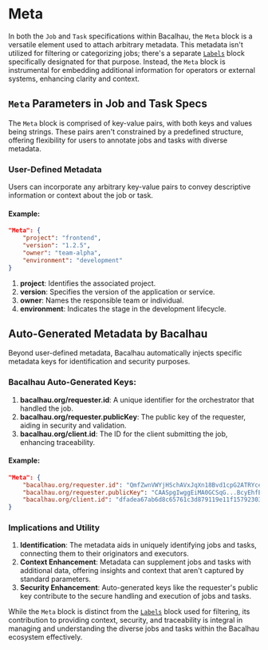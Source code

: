 # Meta

In both the `Job` and `Task` specifications within Bacalhau, the `Meta` block is a versatile element used to attach arbitrary metadata. This metadata isn't utilized for filtering or categorizing jobs; there's a separate [`Labels`](label.md) block specifically designated for that purpose. Instead, the `Meta` block is instrumental for embedding additional information for operators or external systems, enhancing clarity and context.

## `Meta` Parameters in Job and Task Specs

The `Meta` block is comprised of key-value pairs, with both keys and values being strings. These pairs aren't constrained by a predefined structure, offering flexibility for users to annotate jobs and tasks with diverse metadata.

### User-Defined Metadata

Users can incorporate any arbitrary key-value pairs to convey descriptive information or context about the job or task.

#### Example:

```json
"Meta": {
    "project": "frontend",
    "version": "1.2.5",
    "owner": "team-alpha",
    "environment": "development"
}
```

1. **project**: Identifies the associated project.
2. **version**: Specifies the version of the application or service.
3. **owner**: Names the responsible team or individual.
4. **environment**: Indicates the stage in the development lifecycle.

## Auto-Generated Metadata by Bacalhau

Beyond user-defined metadata, Bacalhau automatically injects specific metadata keys for identification and security purposes.

### Bacalhau Auto-Generated Keys:

1. **bacalhau.org/requester.id**: A unique identifier for the orchestrator that handled the job.
2. **bacalhau.org/requester.publicKey**: The public key of the requester, aiding in security and validation.
3. **bacalhau.org/client.id**: The ID for the client submitting the job, enhancing traceability.

#### Example:

```json
"Meta": {
    "bacalhau.org/requester.id": "QmfZwnVWYjHSchAVxJqXn18Bvd1cpG2ATRYceBBvUGZf2f",
    "bacalhau.org/requester.publicKey": "CAASpgIwggEiMA0GCSqG...BcyEhfEZKnAgMBAAE=",
    "bacalhau.org/client.id": "dfadea67ab6d8c65761c3d879119e11f157923036f945d969d19a51066dc663a"
}
```

### Implications and Utility

1. **Identification**: The metadata aids in uniquely identifying jobs and tasks, connecting them to their originators and executors.
2. **Context Enhancement**: Metadata can supplement jobs and tasks with additional data, offering insights and context that aren't captured by standard parameters.
3. **Security Enhancement**: Auto-generated keys like the requester's public key contribute to the secure handling and execution of jobs and tasks.

While the `Meta` block is distinct from the [`Labels`](label.md) block used for filtering, its contribution to providing context, security, and traceability is integral in managing and understanding the diverse jobs and tasks within the Bacalhau ecosystem effectively.

